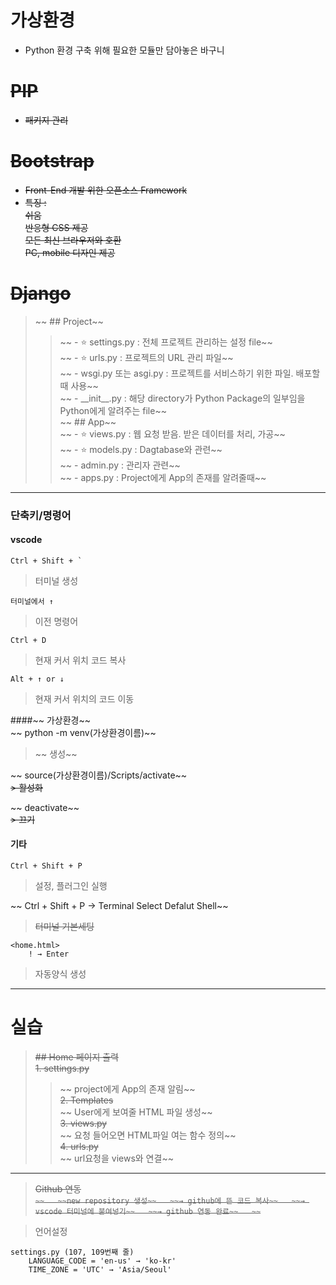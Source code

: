 # 가상환경
- Python 환경 구축 위해 필요한 모듈만 담아놓은 바구니

# ~~PIP~~
- ~~패키지 관리~~

# ~~Bootstrap~~  
- ~~Front-End 개발 위한 오픈소스 Framework~~  
- ~~특징 :~~  
~~쉬움~~  
~~반응형 CSS 제공~~  
~~모든 최신 브라우저와 호환~~  
~~PC, mobile 디자인 제공~~  

# ~~Django~~  
>~~ ## Project~~  
>>~~ - ⭐️ settings.py : 전체 프로젝트 관리하는 설정 file~~  
>>~~ - ⭐️ urls.py : 프로젝트의 URL 관리 파일~~  
>>~~ - wsgi.py 또는 asgi.py : 프로젝트를 서비스하기 위한 파일. 배포할 때 사용~~  
>>~~ - \_\_init__.py : 해당 directory가 Python Package의 일부임을 Python에게 알려주는 file~~  
>~~ ## App~~  
>>~~ - ⭐️ views.py : 웹 요청 받음. 받은 데이터를 처리, 가공~~  
>>~~ - ⭐️ models.py : Dagtabase와 관련~~  
>>~~ - admin.py : 관리자 관련~~  
>>~~ - apps.py : Project에게 App의 존재를 알려줄때~~  

---

### 단축키/명령어   
#### vscode
    Ctrl + Shift + `
> 터미널 생성  

    터미널에서 ↑     
> 이전 명령어  

    Ctrl + D  
> 현재 커서 위치 코드 복사  

    Alt + ↑ or ↓  
> 현재 커서 위치의 코드 이동  

####~~ 가상환경~~  
~~    python -m venv(가상환경이름)~~  
>~~ 생성~~  

~~    source(가상환경이름)/Scripts/activate~~  
~~> 활성화~~  

~~    deactivate~~  
~~> 끄기~~  

#### 기타  
    Ctrl + Shift + P
> 설정, 플러그인 실행

~~    Ctrl + Shift + P → Terminal Select Defalut Shell~~  
> ~~터미널 기본세팅~~  

```
<home.html>
    ! → Enter
```
> 자동양식 생성  

- - - 

# 실습  
> ~~## Home 페이지 출력~~  
~~1. settings.py~~  
>>~~ project에게 App의 존재 알림~~  
~~2. Templates~~  
>>~~ User에게 보여줄 HTML 파일 생성~~  
~~3. views.py~~  
>>~~ 요청 들어오면 HTML파일 여는 함수 정의~~  
~~4. urls.py~~  
>>~~ url요청을 views와 연결~~  

---

> ~~Github 연동~~  
~~```~~  
~~new repository 생성~~  
~~→ github에 뜬 코드 복사~~  
~~→ vscode 터미널에 붙여넣기~~  
~~→ github 연동 완료~~  
~~```~~  

> 언어설정  
```
settings.py (107, 109번째 줄)
    LANGUAGE_CODE = 'en-us' → 'ko-kr'
    TIME_ZONE = 'UTC' → 'Asia/Seoul'
```    

